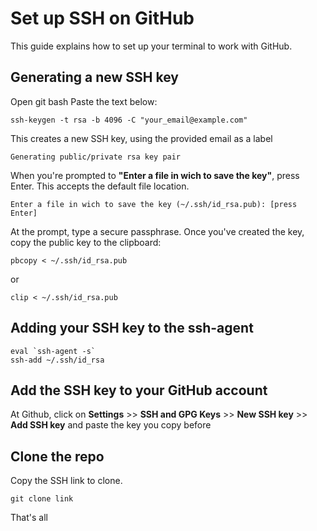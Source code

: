 # Set up SSH on GitHub
This guide explains how to set up your terminal to work with GitHub.

## Generating a new SSH key
Open git bash
Paste the text below:
```
ssh-keygen -t rsa -b 4096 -C "your_email@example.com"
```
This creates a new SSH key, using the provided email as a label
```
Generating public/private rsa key pair
```
When you're prompted to **"Enter a file in wich to save the key"**, press Enter. This accepts the default file location.
```
Enter a file in wich to save the key (~/.ssh/id_rsa.pub): [press Enter]
```
At the prompt, type a secure passphrase.
Once you've created the key, copy the public key to the clipboard:
```
pbcopy < ~/.ssh/id_rsa.pub
```
or
```
clip < ~/.ssh/id_rsa.pub
```

## Adding your SSH key to the ssh-agent
```
eval `ssh-agent -s`
ssh-add ~/.ssh/id_rsa
```

## Add the SSH key to your GitHub account
At Github, click on **Settings** >> **SSH and GPG Keys** >> **New SSH key** >> **Add SSH key**
and paste the key you copy before
## Clone the repo
Copy the SSH link to clone.
```
git clone link
```
That's all
